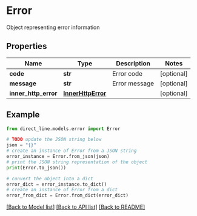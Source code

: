 # Error

Object representing error information

## Properties

Name | Type | Description | Notes
------------ | ------------- | ------------- | -------------
**code** | **str** | Error code | [optional] 
**message** | **str** | Error message | [optional] 
**inner_http_error** | [**InnerHttpError**](InnerHttpError.md) |  | [optional] 

## Example

```python
from direct_line.models.error import Error

# TODO update the JSON string below
json = "{}"
# create an instance of Error from a JSON string
error_instance = Error.from_json(json)
# print the JSON string representation of the object
print(Error.to_json())

# convert the object into a dict
error_dict = error_instance.to_dict()
# create an instance of Error from a dict
error_from_dict = Error.from_dict(error_dict)
```
[[Back to Model list]](../README.md#documentation-for-models) [[Back to API list]](../README.md#documentation-for-api-endpoints) [[Back to README]](../README.md)


